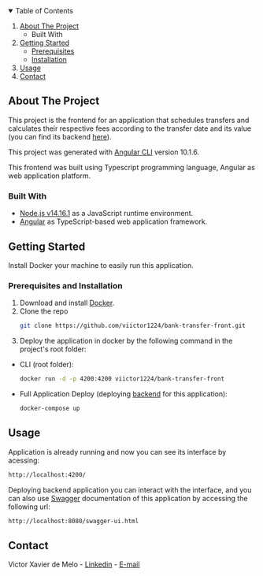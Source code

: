 <!-- TABLE OF CONTENTS -->
<details open="open">
  <summary>Table of Contents</summary>
  <ol>
    <li>
      <a href="#about-the-project">About The Project</a>
      <ul>
        <li>Built With</li>
      </ul>
    </li>
    <li>
      <a href="#getting-started">Getting Started</a>
      <ul>
        <li><a href="#prerequisites">Prerequisites</a></li>
        <li><a href="#installation">Installation</a></li>
      </ul>
    </li>
    <li><a href="#usage">Usage</a></li>
    <li><a href="#contact">Contact</a></li>
  </ol>
</details>



<!-- ABOUT THE PROJECT -->
## About The Project

This project is the frontend for an application that schedules transfers and calculates their respective fees according to the transfer date and its value (you can find its backend [here](https://github.com/viictor1224/bank-transfer-scheduler)).

This project was generated with [Angular CLI](https://github.com/angular/angular-cli) version 10.1.6.

This frontend was built using Typescript programming language, Angular as web application platform.

### Built With

* [Node.js v14.16.1](https://nodejs.org/pt-br/) as a JavaScript runtime environment.
* [Angular](https://angular.io/cli) as TypeScript-based web application framework.


<!-- GETTING STARTED -->
## Getting Started

Install Docker your machine to easily run this application.

### Prerequisites and Installation


1. Download and install [Docker](https://www.docker.com/).
2. Clone the repo
   ```sh
   git clone https://github.com/viictor1224/bank-transfer-front.git
   ```
3. Deploy the application in docker by the following command in the project's root folder:
* CLI (root folder):
  ```sh
  docker run -d -p 4200:4200 viictor1224/bank-transfer-front
  ```

* Full Application Deploy (deploying [backend](https://github.com/viictor1224/bank-transfer-scheduler) for this application):
  ```sh
  docker-compose up
  ```


<!-- USAGE EXAMPLES -->
## Usage

Application is already running and now you can see its interface by acessing:
  ```sh
http://localhost:4200/
  ```

Deploying backend application you can interact with the interface, and you can also use [Swagger](https://swagger.io/) documentation of this application by accessing the following url:
  ```sh
http://localhost:8080/swagger-ui.html
  ```

<!-- CONTACT -->
## Contact

Victor Xavier de Melo - [Linkedin](https://www.linkedin.com/in/victor-xavier-388855164/) - [E-mail](victorxm1@gmail.com)
